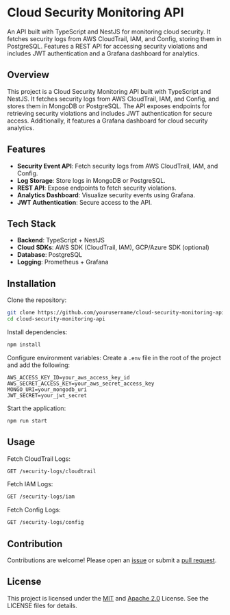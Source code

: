 # Cloud Security Monitoring API
An API built with TypeScript and NestJS for monitoring cloud security. It fetches security logs from AWS CloudTrail, IAM, and Config, storing them in PostgreSQL. Features a REST API for accessing security violations and includes JWT authentication and a Grafana dashboard for analytics.

## Overview
This project is a Cloud Security Monitoring API built with TypeScript and NestJS. It fetches security logs from AWS CloudTrail, IAM, and Config, and stores them in MongoDB or PostgreSQL. The API exposes endpoints for retrieving security violations and includes JWT authentication for secure access. Additionally, it features a Grafana dashboard for cloud security analytics.

## Features
- **Security Event API**: Fetch security logs from AWS CloudTrail, IAM, and Config.
- **Log Storage**: Store logs in MongoDB or PostgreSQL.
- **REST API**: Expose endpoints to fetch security violations.
- **Analytics Dashboard**: Visualize security events using Grafana.
- **JWT Authentication**: Secure access to the API.

## Tech Stack
- **Backend**: TypeScript + NestJS
- **Cloud SDKs**: AWS SDK (CloudTrail, IAM), GCP/Azure SDK (optional)
- **Database**: PostgreSQL
- **Logging**: Prometheus + Grafana

## Installation
Clone the repository:
```bash
git clone https://github.com/yourusername/cloud-security-monitoring-api.git
cd cloud-security-monitoring-api
```
Install dependencies:
```bash
npm install
```
Configure environment variables: Create a `.env` file in the root of the project and add the following:
```plaintext
AWS_ACCESS_KEY_ID=your_aws_access_key_id
AWS_SECRET_ACCESS_KEY=your_aws_secret_access_key
MONGO_URI=your_mongodb_uri
JWT_SECRET=your_jwt_secret
```
Start the application:
```bash
npm run start
```

## Usage
Fetch CloudTrail Logs:
```bash
GET /security-logs/cloudtrail
```
Fetch IAM Logs:
```bash
GET /security-logs/iam
```
Fetch Config Logs:
```bash
GET /security-logs/config
```

## Contribution
Contributions are welcome! Please open an [issue](https://github.com/stuartasiimwe7/cloud-security-monitoring-api/issues) or submit a [pull request](https://github.com/stuartasiimwe7/cloud-security-monitoring-api/pulls).

## License
This project is licensed under the [MIT](LICENSE-MIT) and [Apache 2.0](LICENSE-APACHE) License. See the LICENSE files for details.
